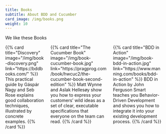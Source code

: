 ```yaml
---
title: Books
subtitle: About BDD and Cucumber
card_image: /img/books.png
weight: 10
---
```


We like these Books

<div class="columns">
  <div class="column is-one-third">
     {{% card 
         title="Discovery"
         image="/img/book-discovery.png" 
         link="https://bddbooks.com/"
     %}}
This practical guide by Gáspár Nagy and Seb Rose explains good collaboration techniques, illustrated by concrete examples.
     {{% /card %}}
  </div>
  <div class="column is-one-third">
    {{% card 
        title="The Cucumber Book"
        image="/img/book-cucumber-book.jpg" 
        link="https://pragprog.com/book/hwcuc2/the-cucumber-book-second-edition"
    %}}
Matt Wynne and Aslak Hellesøy show you how to express your customers’ wild ideas as a set of clear, executable specifications that everyone on the team can read.
    {{% /card %}}
  </div>
  <div class="column is-one-third">
    {{% card 
        title="BDD in Action"
        image="/img/book-bdd-in-action.jpg" 
        link="https://www.manning.com/books/bdd-in-action"
    %}}
BDD in Action by John Ferguson Smart teaches you Behavior-Driven Development and shows you how to integrate it into your existing development process.
    {{% /card %}}
  </div>
</div>
